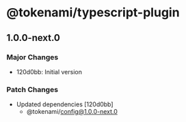 # @tokenami/typescript-plugin

## 1.0.0-next.0

### Major Changes

- 120d0bb: Initial version

### Patch Changes

- Updated dependencies [120d0bb]
  - @tokenami/config@1.0.0-next.0
